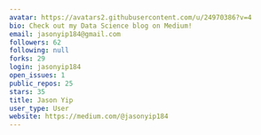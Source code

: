 ```yaml
---
avatar: https://avatars2.githubusercontent.com/u/24970386?v=4
bio: Check out my Data Science blog on Medium!
email: jasonyip184@gmail.com
followers: 62
following: null
forks: 29
login: jasonyip184
open_issues: 1
public_repos: 25
stars: 35
title: Jason Yip
user_type: User
website: https://medium.com/@jasonyip184
---
```

